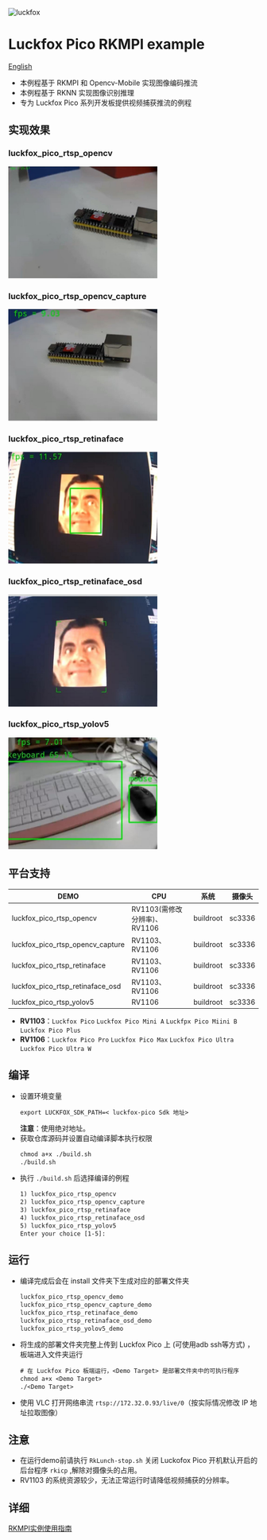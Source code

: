 ![luckfox](https://github.com/LuckfoxTECH/luckfox-pico/assets/144299491/cec5c4a5-22b9-4a9a-abb1-704b11651e88)
# Luckfox Pico RKMPI example
[English](./README.md)
+ 本例程基于 RKMPI 和 Opencv-Mobile 实现图像编码推流
+ 本例程基于 RKNN 实现图像识别推理
+ 专为 Luckfox Pico 系列开发板提供视频捕获推流的例程

## 实现效果
### luckfox_pico_rtsp_opencv   
<img src="images/luckfox_pico_rtsp_opencv.jpg" alt="luckfox_pico_rtsp_opencv" width="300">

### luckfox_pico_rtsp_opencv_capture
<img src="images/luckfox_pico_rtsp_opencv_capture.jpg" alt="luckfox_pico_rtsp_opencv_capture" width="300">

### luckfox_pico_rtsp_retinaface   
<img src="images/luckfox_pico_rtsp_retinaface.jpg" alt="luckfox_pico_rtsp_retinaface" width="300">

### luckfox_pico_rtsp_retinaface_osd 
<img src="images/luckfox_pico_rtsp_retinaface_osd.jpg" alt="luckfox_pico_rtsp_retinaface_osd" width="300">

### luckfox_pico_rtsp_yolov5        
<img src="images/luckfox_pico_rtsp_yolov5.jpg" alt="luckfox_pico_rtsp_yolov5" width="300">

## 平台支持
 DEMO                           | CPU | 系统 | 摄像头 |
------------------------------- | --- | ---- | ------- |
luckfox_pico_rtsp_opencv        | RV1103(需修改分辨率)、RV1106 | buildroot | sc3336
luckfox_pico_rtsp_opencv_capture| RV1103、RV1106 | buildroot | sc3336 
luckfox_pico_rtsp_retinaface    | RV1103、RV1106 | buildroot | sc3336 
luckfox_pico_rtsp_retinaface_osd| RV1103、RV1106 | buildroot | sc3336 
luckfox_pico_rtsp_yolov5        | RV1106         | buildroot | sc3336 

+ **RV1103**：`Luckfox Pico` `Luckfox Pico Mini A` `Luckfpx Pico Miini B` `Luckfox Pico Plus`
+ **RV1106**：`Luckfox Pico Pro` `Luckfox Pico Max` `Luckfox Pico Ultra` `Luckfox Pico Ultra W`

## 编译
+ 设置环境变量
    ```
    export LUCKFOX_SDK_PATH=< luckfox-pico Sdk 地址>
    ```
    **注意**：使用绝对地址。
+ 获取仓库源码并设置自动编译脚本执行权限
    ```
    chmod a+x ./build.sh
    ./build.sh
    ```
+ 执行 `./build.sh` 后选择编译的例程
    ```
    1) luckfox_pico_rtsp_opencv
    2) luckfox_pico_rtsp_opencv_capture
    3) luckfox_pico_rtsp_retinaface
    4) luckfox_pico_rtsp_retinaface_osd
    5) luckfox_pico_rtsp_yolov5
    Enter your choice [1-5]:
    ```

## 运行
+ 编译完成后会在 install 文件夹下生成对应的部署文件夹
    ```
    luckfox_pico_rtsp_opencv_demo  
    luckfox_pico_rtsp_opencv_capture_demo  
    luckfox_pico_rtsp_retinaface_demo
    luckfox_pico_rtsp_retinaface_osd_demo
    luckfox_pico_rtsp_yolov5_demo 
    ```
+ 将生成的部署文件夹完整上传到 Luckfox Pico 上 (可使用adb ssh等方式) ，板端进入文件夹运行
    ```
    # 在 Luckfox Pico 板端运行，<Demo Target> 是部署文件夹中的可执行程序
    chmod a+x <Demo Target>
    ./<Demo Target>
    ```
+ 使用 VLC 打开网络串流 `rtsp://172.32.0.93/live/0`（按实际情况修改 IP 地址拉取图像）

## 注意
+ 在运行demo前请执行 `RkLunch-stop.sh` 关闭 Luckofox Pico 开机默认开启的后台程序 `rkicp` ,解除对摄像头的占用。
+ RV1103 的系统资源较少，无法正常运行时请降低视频捕获的分辨率。

## 详细
[RKMPI实例使用指南](https://wiki.luckfox.com/zh/Luckfox-Pico/Luckfox-Pico-RV1106/Luckfox-Pico-Ultra-W/RKMPI-example)
